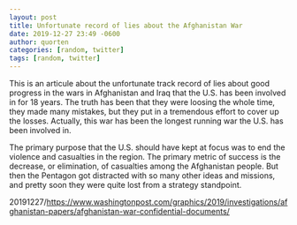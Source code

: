 ```yaml
---
layout: post
title: Unfortunate record of lies about the Afghanistan War
date: 2019-12-27 23:49 -0600
author: quorten
categories: [random, twitter]
tags: [random, twitter]
---
```


This is an articule about the unfortunate track record of lies about
good progress in the wars in Afghanistan and Iraq that the U.S. has
been involved in for 18 years.  The truth has been that they were
loosing the whole time, they made many mistakes, but they put in a
tremendous effort to cover up the losses.  Actually, this war has been
the longest running war the U.S. has been involved in.

The primary purpose that the U.S. should have kept at focus was to end
the violence and casualties in the region.  The primary metric of
success is the decrease, or elimination, of casualties among the
Afghanistan people.  But then the Pentagon got distracted with so many
other ideas and missions, and pretty soon they were quite lost from a
strategy standpoint.

20191227/https://www.washingtonpost.com/graphics/2019/investigations/afghanistan-papers/afghanistan-war-confidential-documents/
